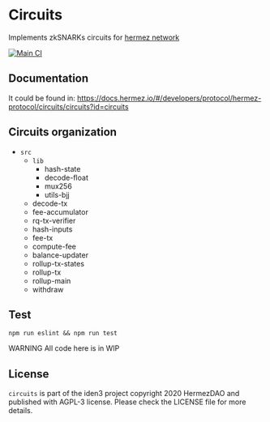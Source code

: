 # Circuits
Implements zkSNARKs circuits for [hermez network](https://hermez.io/)

[![Main CI](https://github.com/hermeznetwork/circuits/workflows/Main%20CI/badge.svg)](https://github.com/hermeznetwork/commonjs/actions?query=workflow%3A%22Main+CI%22)

## Documentation

It could be found in: https://docs.hermez.io/#/developers/protocol/hermez-protocol/circuits/circuits?id=circuits

## Circuits organization

- `src`
  - `lib`
    - hash-state
    - decode-float
    - mux256
    - utils-bjj
  - decode-tx
  - fee-accumulator
  - rq-tx-verifier
  - hash-inputs
  - fee-tx
  - compute-fee
  - balance-updater
  - rollup-tx-states
  - rollup-tx
  - rollup-main
  - withdraw

## Test
```
npm run eslint && npm run test
```

WARNING
All code here is in WIP

## License
`circuits` is part of the iden3 project copyright 2020 HermezDAO and published with AGPL-3 license. Please check the LICENSE file for more details.